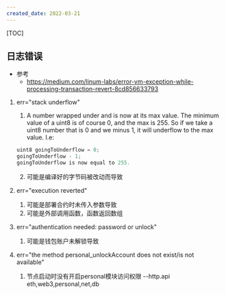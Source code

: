 ```yaml
---
created_date: 2022-03-21
---
```


[TOC]

## 日志错误
- 参考 
    - https://medium.com/linum-labs/error-vm-exception-while-processing-transaction-revert-8cd856633793

1. err="stack underflow"
    1. A number wrapped under and is now at its max value. The minimum value of a uint8 is of course 0, and the max is 255. So if we take a uint8 number that is 0 and we minus 1, it will underflow to the max value. I.e:
    ```js
    uint8 goingToUnderflow = 0;
    goingToUnderflow - 1;
    goingToUnderflow is now equal to 255.
    ```
    2. 可能是编译好的字节码被改动而导致

2. err="execution reverted"
    1. 可能是部署合约时未传入参数导致
    2. 可能是外部调用函数，函数返回数组

3. err="authentication needed: password or unlock"
    1. 可能是钱包账户未解锁导致

4. err="the method personal_unlockAccount does not exist/is not available"
    1. 节点启动时没有开启personal模块访问权限 --http.api eth,web3,personal,net,db

